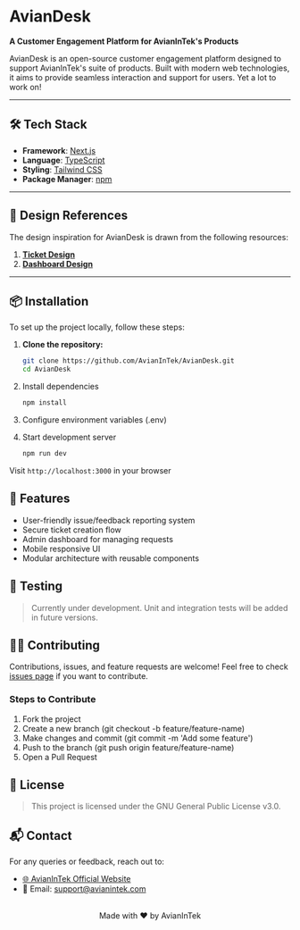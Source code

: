# AvianDesk

**A Customer Engagement Platform for AvianInTek's Products**

AvianDesk is an open-source customer engagement platform designed to support AvianInTek's suite of products. Built with modern web technologies, it aims to provide seamless interaction and support for users. Yet a lot to work on!

---

## 🛠️ Tech Stack

- **Framework**: [Next.js](https://nextjs.org/)
- **Language**: [TypeScript](https://www.typescriptlang.org/)
- **Styling**: [Tailwind CSS](https://tailwindcss.com/)
- **Package Manager**: [npm](https://www.npmjs.com/)

---

## 🎨 Design References

The design inspiration for AvianDesk is drawn from the following resources:

1. **[Ticket Design](https://dribbble.com/shots/22299634-Recent-Tickets-Customer-Engagement-Platform)**
2. **[Dashboard Design](https://dribbble.com/shots/18528748-Project-Management-dashboard-ui-concept)**

---

## 📦 Installation

To set up the project locally, follow these steps:

1. **Clone the repository:**

   ```bash
   git clone https://github.com/AvianInTek/AvianDesk.git
   cd AvianDesk
    ```

2. Install dependencies

    ```bash
    npm install
    ```

3. Configure environment variables (.env)

4. Start development server
    ```bash
    npm run dev
    ```

Visit `http://localhost:3000` in your browser

## 🧱 Features
- User-friendly issue/feedback reporting system
- Secure ticket creation flow
- Admin dashboard for managing requests
- Mobile responsive UI
- Modular architecture with reusable components


## 🧪 Testing
> Currently under development. Unit and integration tests will be added in future versions.

## 🧑‍💻 Contributing

Contributions, issues, and feature requests are welcome!
Feel free to check [issues page](https://github.com/AvianInTek/AvianDesk/issues) if you want to contribute.

### Steps to Contribute

1. Fork the project
2. Create a new branch (git checkout -b feature/feature-name)
3. Make changes and commit (git commit -m 'Add some feature')
4. Push to the branch (git push origin feature/feature-name)
5. Open a Pull Request

## 📜 License
> This project is licensed under the GNU General Public License v3.0.

## 📬 Contact
For any queries or feedback, reach out to:

- [🌐 AvianInTek Official Website](avainintek.com)
- 📧 Email: [support@avianintek.com](mailto:support@avianintek.com)

<br/>
<center>
Made with ❤️ by AvianInTek
</center>

